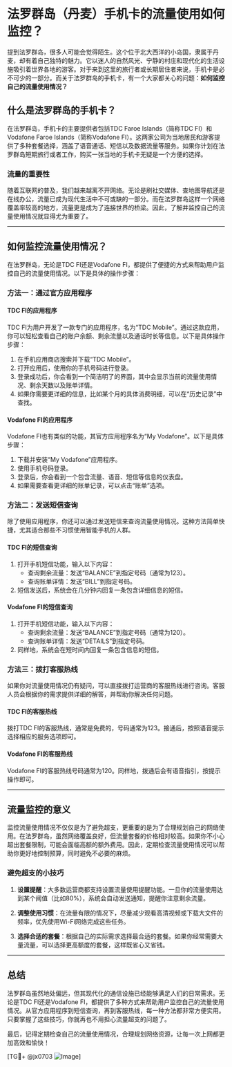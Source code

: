 # 法罗群岛（丹麦）手机卡的流量使用如何监控？

提到法罗群岛，很多人可能会觉得陌生。这个位于北大西洋的小岛国，隶属于丹麦，却有着自己独特的魅力。它以迷人的自然风光、宁静的村庄和现代化的生活设施吸引着世界各地的游客。对于来到这里的旅行者或长期居住者来说，手机卡是必不可少的一部分。而关于法罗群岛的手机卡，有一个大家都关心的问题：**如何监控自己的流量使用情况？**

## 什么是法罗群岛的手机卡？

在法罗群岛，手机卡的主要提供者包括TDC Faroe Islands（简称TDC FI）和Vodafone Faroe Islands（简称Vodafone FI）。这两家公司为当地居民和游客提供了多种套餐选择，涵盖了语音通话、短信以及数据流量等服务。如果你计划在法罗群岛短期旅行或者工作，购买一张当地的手机卡无疑是一个方便的选择。

### 流量的重要性

随着互联网的普及，我们越来越离不开网络。无论是刷社交媒体、查地图导航还是在线办公，流量已成为现代生活中不可或缺的一部分。而在法罗群岛这样一个网络覆盖率较高的地方，流量更是成为了连接世界的桥梁。因此，了解并监控自己的流量使用情况就显得尤为重要了。

---

## 如何监控流量使用情况？

在法罗群岛，无论是TDC FI还是Vodafone FI，都提供了便捷的方式来帮助用户监控自己的流量使用情况。以下是具体的操作步骤：

### 方法一：通过官方应用程序

#### TDC FI的应用程序
TDC FI为用户开发了一款专门的应用程序，名为“TDC Mobile”。通过这款应用，你可以轻松查看自己的账户余额、剩余流量以及通话时长等信息。以下是具体操作步骤：
1. 在手机应用商店搜索并下载“TDC Mobile”。
2. 打开应用后，使用你的手机号码进行登录。
3. 登录成功后，你会看到一个简洁明了的界面，其中会显示当前的流量使用情况、剩余天数以及账单详情。
4. 如果你需要更详细的信息，比如某个月的具体消费明细，可以在“历史记录”中查找。

#### Vodafone FI的应用程序
Vodafone FI也有类似的功能，其官方应用程序名为“My Vodafone”。以下是具体步骤：
1. 下载并安装“My Vodafone”应用程序。
2. 使用手机号码登录。
3. 登录后，你会看到一个包含流量、语音、短信等信息的仪表盘。
4. 如果需要查看更详细的账单记录，可以点击“账单”选项。

### 方法二：发送短信查询

除了使用应用程序，你还可以通过发送短信来查询流量使用情况。这种方法简单快捷，尤其适合那些不习惯使用智能手机的人群。

#### TDC FI的短信查询
1. 打开手机短信功能，输入以下内容：
   - 查询剩余流量：发送“BALANCE”到指定号码（通常为123）。
   - 查询账单详情：发送“BILL”到指定号码。
2. 短信发送后，系统会在几分钟内回复一条包含详细信息的短信。

#### Vodafone FI的短信查询
1. 打开手机短信功能，输入以下内容：
   - 查询剩余流量：发送“BALANCE”到指定号码（通常为120）。
   - 查询账单详情：发送“DETAILS”到指定号码。
2. 同样地，系统会在短时间内回复一条包含信息的短信。

### 方法三：拨打客服热线

如果你对流量使用情况仍有疑问，可以直接拨打运营商的客服热线进行咨询。客服人员会根据你的需求提供详细的解答，并帮助你解决任何问题。

#### TDC FI的客服热线
拨打TDC FI的客服热线，通常是免费的，号码通常为123。接通后，按照语音提示选择相应的服务选项即可。

#### Vodafone FI的客服热线
Vodafone FI的客服热线号码通常为120。同样地，拨通后会有语音指引，按提示操作即可。

---

## 流量监控的意义

监控流量使用情况不仅仅是为了避免超支，更重要的是为了合理规划自己的网络使用。在法罗群岛，虽然网络覆盖良好，但流量套餐的价格相对较高。如果你不小心超出套餐限制，可能会面临高额的额外费用。因此，定期检查流量使用情况可以帮助你更好地控制预算，同时避免不必要的麻烦。

### 避免超支的小技巧

1. **设置提醒**：大多数运营商都支持设置流量使用提醒功能。一旦你的流量使用达到某个阈值（比如80%），系统会自动发送通知，提醒你注意剩余流量。
   
2. **调整使用习惯**：在流量有限的情况下，尽量减少观看高清视频或下载大文件的频率，优先使用Wi-Fi网络完成这些任务。

3. **选择合适的套餐**：根据自己的实际需求选择最合适的套餐。如果你经常需要大量流量，可以选择更高额度的套餐，这样既省心又省钱。

---

## 总结

法罗群岛虽然地处偏远，但其现代化的通信设施已经能够满足人们的日常需求。无论是TDC FI还是Vodafone FI，都提供了多种方式来帮助用户监控自己的流量使用情况。从官方应用程序到短信查询，再到客服热线，每一种方法都非常方便实用。只要掌握了这些技巧，你就再也不用担心流量超支的问题了。

最后，记得定期检查自己的流量使用情况，合理规划网络资源，让每一次上网都更加高效和愉快！

[TG💪+ @jx0703 ![Image](https://github.com/user-attachments/assets/dbca1d08-cadb-493c-b0ec-ad6f7a83f270)]